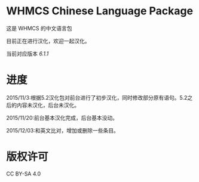 # WHMCS Chinese Language Package
这是 WHMCS 的中文语言包

目前正在进行汉化，欢迎一起汉化。

当前对应版本 *6.1.1*

# 进度
2015/11/3:根据5.2汉化包对前台进行了初步汉化，同时修改部分原有语句。5.2之后的内容未汉化，后台未汉化。

2015/11/20:前台基本汉化完成，后台基本没动。

2015/12/03:和英文比对，增加或删除一些条目。

# 版权许可
CC BY-SA 4.0
